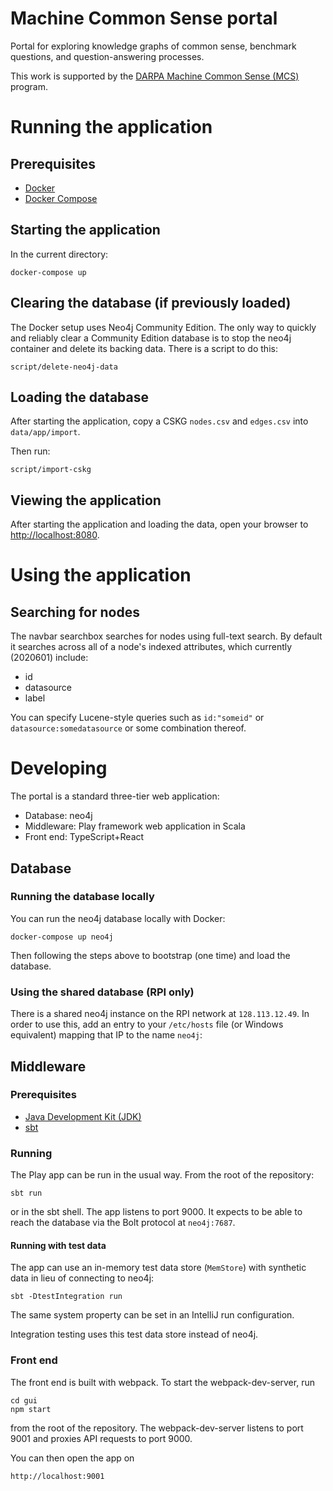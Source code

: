 # Machine Common Sense portal

Portal for exploring knowledge graphs of common sense, benchmark questions, and question-answering processes.

This work is supported by the [DARPA Machine Common Sense (MCS)](https://www.darpa.mil/program/machine-common-sense") program.

# Running the application

## Prerequisites

* [Docker](https://docs.docker.com/get-docker/)
* [Docker Compose](https://docs.docker.com/compose/)

## Starting the application

In the current directory:

    docker-compose up
    
## Clearing the database (if previously loaded)    

The Docker setup uses Neo4j Community Edition. The only way to quickly and reliably clear a Community Edition database is to stop the neo4j container and delete its backing data. There is a script to do this:

    script/delete-neo4j-data

## Loading the database

After starting the application, copy a CSKG `nodes.csv` and `edges.csv` into `data/app/import`.
 
Then run:

    script/import-cskg
        
## Viewing the application

After starting the application and loading the data, open your browser to [http://localhost:8080](http://localhost:8080).

# Using the application

## Searching for nodes

The navbar searchbox searches for nodes using full-text search. By default it searches across all of a node's indexed attributes, which currently (2020601) include:

* id
* datasource
* label

You can specify Lucene-style queries such as `id:"someid"` or `datasource:somedatasource` or some combination thereof.

# Developing

The portal is a standard three-tier web application:
- Database: neo4j
- Middleware: Play framework web application in Scala
- Front end: TypeScript+React

## Database

### Running the database locally

You can run the neo4j database locally with Docker:

    docker-compose up neo4j
    
Then following the steps above to bootstrap (one time) and load the database.
    
### Using the shared database (RPI only)

There is a shared neo4j instance on the RPI network at `128.113.12.49`. In order to use this, add an entry to your `/etc/hosts` file (or Windows equivalent) mapping that IP to the name `neo4j`:
    
## Middleware

### Prerequisites

* [Java Development Kit (JDK)](https://adoptopenjdk.net/)
* [sbt](https://www.scala-sbt.org/)

### Running

The Play app can be run in the usual way. From the root of the repository:

    sbt run
    
or in the sbt shell. The app listens to port 9000. It expects to be able to reach the database via the Bolt protocol at `neo4j:7687`.

#### Running with test data

The app can use an in-memory test data store (`MemStore`) with synthetic data in lieu of connecting to neo4j:

    sbt -DtestIntegration run
    
The same system property can be set in an IntelliJ run configuration.

Integration testing uses this test data store instead of neo4j.

### Front end

The front end is built with webpack. To start the webpack-dev-server, run

    cd gui
    npm start
    
from the root of the repository. The webpack-dev-server listens to port 9001 and proxies API requests to port 9000.

You can then open the app on

    http://localhost:9001
